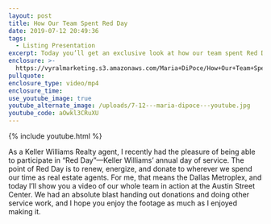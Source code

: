 ```yaml
---
layout: post
title: How Our Team Spent Red Day
date: 2019-07-12 20:49:36
tags:
  - Listing Presentation
excerpt: Today you’ll get an exclusive look at how our team spent Red Day.
enclosure: >-
  https://vyralmarketing.s3.amazonaws.com/Maria+DiPoce/How+Our+Team+Spent+Red+Day.mp4
pullquote:
enclosure_type: video/mp4
enclosure_time:
use_youtube_image: true
youtube_alternate_image: /uploads/7-12---maria-dipoce---youtube.jpg
youtube_code: aOwkl3CRuXU
---
```


{% include youtube.html %}

As a Keller Williams Realty agent, I recently had the pleasure of being able to participate in “Red Day”—Keller Williams’ annual day of service. The point of Red Day is to renew, energize, and donate to wherever we spend our time as real estate agents. For me, that means the Dallas Metroplex, and today I’ll show you a video of our whole team in action at the Austin Street Center. We had an absolute blast handing out donations and doing other service work, and I hope you enjoy the footage as much as I enjoyed making it.